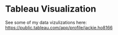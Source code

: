 # Tableau Visualization
See some of my data vizulizations here: https://public.tableau.com/app/profile/jackie.ho8166
